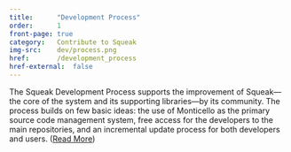 ```yaml
---
title:      "Development Process"
order:      1
front-page: true
category:   Contribute to Squeak
img-src:    dev/process.png
href:       /development_process
href-external:  false
---
```

The Squeak Development Process supports the improvement of Squeak—the core of the system and its supporting libraries—by its community. The process builds on few basic ideas: the use of Monticello as the primary source code management system, free access for the developers to the main repositories, and an incremental update process for both developers and users. ([Read More](/development_process))